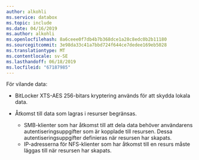 ```yaml
---
author: alkohli
ms.service: databox
ms.topic: include
ms.date: 04/16/2019
ms.author: alkohli
ms.openlocfilehash: 8a6ceee0f7db4b7b368dce1a28c8edc0b2b11180
ms.sourcegitcommit: 3e98da33c41a7bbd724f644ce7dedee169eb5028
ms.translationtype: MT
ms.contentlocale: sv-SE
ms.lasthandoff: 06/18/2019
ms.locfileid: "67187985"
---
```

För vilande data:

- BitLocker XTS-AES 256-bitars kryptering används för att skydda lokala data.
- Åtkomst till data som lagras i resurser begränsas.

    - SMB-klienter som har åtkomst till att dela data behöver användarens autentiseringsuppgifter som är kopplade till resursen. Dessa autentiseringsuppgifter definieras när resursen har skapats.
    - IP-adresserna för NFS-klienter som har åtkomst till en resurs måste läggas till när resursen har skapats.